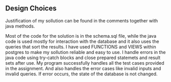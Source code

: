 Design Choices
--------------
Justification of my sollution can be found in the comments together with java methods.

Most of the code for the solution is in the schema.sql file, while the java code is used mostly for interaction with the database and it also uses the queries that sort the results.
I have used FUNCTIONS and VIEWS within postgres to make my sollution reliable and easy to use. I handle errors in the java code using try-catch blocks and close prepared statemets and result sets after use. 
My program successfully handles all the test cases provided in the assignment. And also handles the error cases like invalid inputs and invalid queries. If error occurs, the state of the database is not changed.